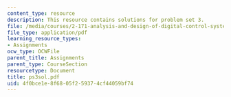 ```yaml
---
content_type: resource
description: This resource contains solutions for problem set 3.
file: /media/courses/2-171-analysis-and-design-of-digital-control-systems-fall-2006/4f0bce1e8f6805f259374cf44059bf74_ps3sol.pdf
file_type: application/pdf
learning_resource_types:
- Assignments
ocw_type: OCWFile
parent_title: Assignments
parent_type: CourseSection
resourcetype: Document
title: ps3sol.pdf
uid: 4f0bce1e-8f68-05f2-5937-4cf44059bf74
---
```

